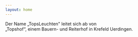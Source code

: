```yaml
---
layout: home
---
```

Der Name „TopsLeuchten" leitet sich ab von <br/>„Topshof“, einem Bauern- und Reiterhof in Krefeld Uerdingen.
